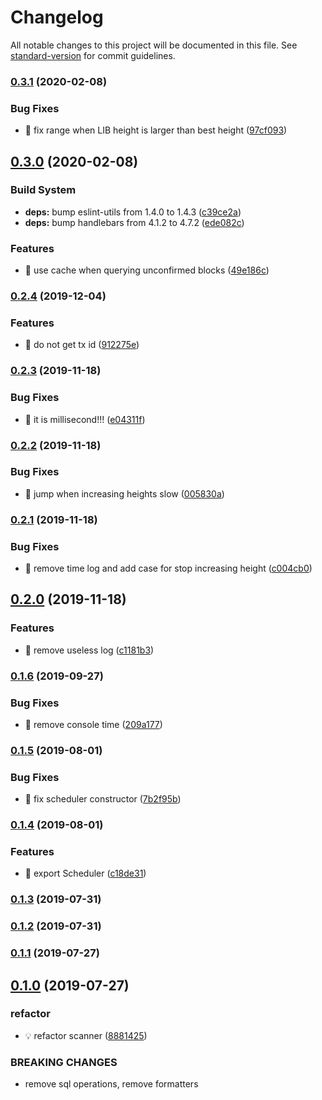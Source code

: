 # Changelog

All notable changes to this project will be documented in this file. See [standard-version](https://github.com/conventional-changelog/standard-version) for commit guidelines.

### [0.3.1](https://github.com/AElfProject/aelf-block-scan/compare/v0.3.0...v0.3.1) (2020-02-08)


### Bug Fixes

* 🐛 fix range when LIB height is larger than  best height ([97cf093](https://github.com/AElfProject/aelf-block-scan/commit/97cf093))



## [0.3.0](https://github.com/AElfProject/aelf-block-scan/compare/v0.2.4...v0.3.0) (2020-02-08)


### Build System

* **deps:** bump eslint-utils from 1.4.0 to 1.4.3 ([c39ce2a](https://github.com/AElfProject/aelf-block-scan/commit/c39ce2a))
* **deps:** bump handlebars from 4.1.2 to 4.7.2 ([ede082c](https://github.com/AElfProject/aelf-block-scan/commit/ede082c))


### Features

* 🎸 use cache when querying unconfirmed blocks ([49e186c](https://github.com/AElfProject/aelf-block-scan/commit/49e186c))



### [0.2.4](https://github.com/AElfProject/aelf-block-scan/compare/v0.2.3...v0.2.4) (2019-12-04)


### Features

* 🎸 do not get tx id ([912275e](https://github.com/AElfProject/aelf-block-scan/commit/912275e))



### [0.2.3](https://github.com/AElfProject/aelf-block-scan/compare/v0.2.2...v0.2.3) (2019-11-18)


### Bug Fixes

* 🐛 it is millisecond!!! ([e04311f](https://github.com/AElfProject/aelf-block-scan/commit/e04311f))



### [0.2.2](https://github.com/AElfProject/aelf-block-scan/compare/v0.2.1...v0.2.2) (2019-11-18)


### Bug Fixes

* 🐛 jump when increasing heights slow ([005830a](https://github.com/AElfProject/aelf-block-scan/commit/005830a))



### [0.2.1](https://github.com/AElfProject/aelf-block-scan/compare/v0.2.0...v0.2.1) (2019-11-18)


### Bug Fixes

* 🐛 remove time log and add case for stop increasing height ([c004cb0](https://github.com/AElfProject/aelf-block-scan/commit/c004cb0))



## [0.2.0](https://github.com/AElfProject/aelf-block-scan/compare/v0.1.6...v0.2.0) (2019-11-18)


### Features

* 🎸 remove useless log ([c1181b3](https://github.com/AElfProject/aelf-block-scan/commit/c1181b3))



### [0.1.6](https://github.com/AElfProject/aelf-block-scan/compare/v0.1.5...v0.1.6) (2019-09-27)


### Bug Fixes

* 🐛 remove console time ([209a177](https://github.com/AElfProject/aelf-block-scan/commit/209a177))



### [0.1.5](https://github.com/AElfProject/aelf-block-scan/compare/v0.1.4...v0.1.5) (2019-08-01)


### Bug Fixes

* 🐛 fix scheduler constructor ([7b2f95b](https://github.com/AElfProject/aelf-block-scan/commit/7b2f95b))



### [0.1.4](https://github.com/AElfProject/aelf-block-scan/compare/v0.1.3...v0.1.4) (2019-08-01)


### Features

* 🎸 export Scheduler ([c18de31](https://github.com/AElfProject/aelf-block-scan/commit/c18de31))



### [0.1.3](https://github.com/AElfProject/aelf-block-scan/compare/v0.1.2...v0.1.3) (2019-07-31)



### [0.1.2](https://github.com/AElfProject/aelf-block-scan/compare/v0.1.1...v0.1.2) (2019-07-31)



### [0.1.1](https://github.com/AElfProject/aelf-block-scan/compare/v0.1.0...v0.1.1) (2019-07-27)



## [0.1.0](https://github.com/AElfProject/aelf-block-scan/compare/v0.7.2-alpha.1...v0.1.0) (2019-07-27)


### refactor

* 💡 refactor scanner ([8881425](https://github.com/AElfProject/aelf-block-scan/commit/8881425))


### BREAKING CHANGES

* remove sql operations, remove formatters
